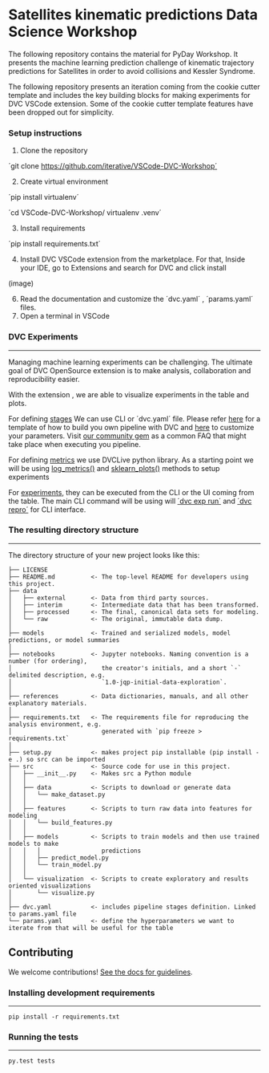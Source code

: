 # Satellites  kinematic predictions Data Science Workshop

The following repository contains the material for PyDay Workshop.
It presents the machine learning prediction challenge of
kinematic trajectory predictions for Satellites in order to avoid
collisions and Kessler Syndrome.


The following repository presents an iteration coming from the cookie
cutter template and includes the key building blocks for making experiments
for DVC VSCode extension. Some of the cookie cutter template features have 
been dropped out for simplicity.


### Setup instructions

1. Clone the repository 

´git clone https://github.com/iterative/VSCode-DVC-Workshop´

2. Create virtual environment

´pip install virtualenv´

´cd VSCode-DVC-Workshop/
virtualenv .venv´

3. Install requirements

´pip install requirements.txt´

4. Install DVC VSCode extension from the marketplace. For that, Inside your
IDE, go to Extensions and search for DVC and click install

(image)



6. Read the documentation and customize the ´dvc.yaml´ , ´params.yaml´ files.
7. Open a terminal in VSCode




### DVC Experiments
------------

Managing machine learning experiments can be challenging. The ultimate goal
of DVC OpenSource extension is to make analysis, collaboration and reproducibility easier.

With the extension , we are able to visualize experiments in the table and plots.

For defining [stages](https://dvc.org/doc/user-guide/pipelines/defining-pipelines#defining-pipelines)
We can use CLI or ´dvc.yaml´ file. Please refer [here]() 
for a template of how to build you own pipeline with DVC and [here]() to customize your parameters. 
Visit [our community gem](https://iterative.ai/blog/august-22-community-gems#im-constructing-a-pipeline-with-several-stages-inside-the-dvcyaml-file) 
as a common FAQ that might take place when executing you pipeline.

For defining [metrics]() we use DVCLive python library. As a starting point we 
will be using [log_metrics()]() and [sklearn_plots()]() methods to setup experiments

For [experiments](), they can be executed from the CLI or the UI coming from
the table. The main CLI command will be using  will [´dvc exp run´]()
 and [´dvc repro´]() for CLI interface. 



### The resulting directory structure
------------

The directory structure of your new project looks like this: 

```
├── LICENSE
├── README.md          <- The top-level README for developers using this project.
├── data
│   ├── external       <- Data from third party sources.
│   ├── interim        <- Intermediate data that has been transformed.
│   ├── processed      <- The final, canonical data sets for modeling.
│   └── raw            <- The original, immutable data dump.
│
├── models             <- Trained and serialized models, model predictions, or model summaries
│
├── notebooks          <- Jupyter notebooks. Naming convention is a number (for ordering),
│                         the creator's initials, and a short `-` delimited description, e.g.
│                         `1.0-jqp-initial-data-exploration`.
│
├── references         <- Data dictionaries, manuals, and all other explanatory materials.
│
├── requirements.txt   <- The requirements file for reproducing the analysis environment, e.g.
│                         generated with `pip freeze > requirements.txt`
│
├── setup.py           <- makes project pip installable (pip install -e .) so src can be imported
├── src                <- Source code for use in this project.
│   ├── __init__.py    <- Makes src a Python module
│   │
│   ├── data           <- Scripts to download or generate data
│   │   └── make_dataset.py
│   │
│   ├── features       <- Scripts to turn raw data into features for modeling
│   │   └── build_features.py
│   │
│   ├── models         <- Scripts to train models and then use trained models to make
│   │   │                 predictions
│   │   ├── predict_model.py
│   │   └── train_model.py
│   │
│   └── visualization  <- Scripts to create exploratory and results oriented visualizations
│       └── visualize.py
│
├── dvc.yaml           <- includes pipeline stages definition. Linked to params.yaml file 
└── params.yaml        <- define the hyperparameters we want to iterate from that will be useful for the table

```

## Contributing

We welcome contributions! [See the docs for guidelines](https://drivendata.github.io/cookiecutter-data-science/#contributing).

### Installing development requirements
------------

    pip install -r requirements.txt

### Running the tests
------------

    py.test tests




